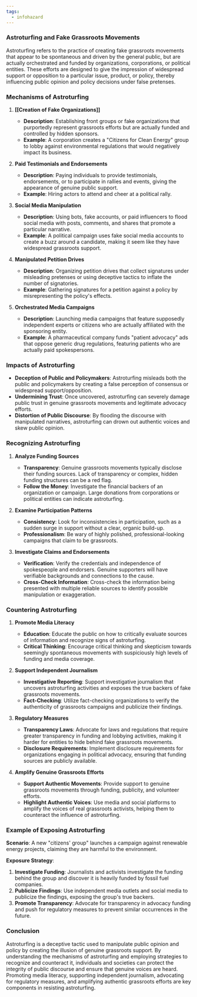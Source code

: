 ```yaml
---
tags:
  - infohazard
---
```

### Astroturfing and Fake Grassroots Movements

Astroturfing refers to the practice of creating fake grassroots movements that appear to be spontaneous and driven by the general public, but are actually orchestrated and funded by organizations, corporations, or political entities. These efforts are designed to give the impression of widespread support or opposition to a particular issue, product, or policy, thereby influencing public opinion and policy decisions under false pretenses.

### Mechanisms of Astroturfing

1. **[[Creation of Fake Organizations]]**
   - **Description**: Establishing front groups or fake organizations that purportedly represent grassroots efforts but are actually funded and controlled by hidden sponsors.
   - **Example**: A corporation creates a "Citizens for Clean Energy" group to lobby against environmental regulations that would negatively impact its business.

2. **Paid Testimonials and Endorsements**
   - **Description**: Paying individuals to provide testimonials, endorsements, or to participate in rallies and events, giving the appearance of genuine public support.
   - **Example**: Hiring actors to attend and cheer at a political rally.

3. **Social Media Manipulation**
   - **Description**: Using bots, fake accounts, or paid influencers to flood social media with posts, comments, and shares that promote a particular narrative.
   - **Example**: A political campaign uses fake social media accounts to create a buzz around a candidate, making it seem like they have widespread grassroots support.

4. **Manipulated Petition Drives**
   - **Description**: Organizing petition drives that collect signatures under misleading pretenses or using deceptive tactics to inflate the number of signatories.
   - **Example**: Gathering signatures for a petition against a policy by misrepresenting the policy's effects.

5. **Orchestrated Media Campaigns**
   - **Description**: Launching media campaigns that feature supposedly independent experts or citizens who are actually affiliated with the sponsoring entity.
   - **Example**: A pharmaceutical company funds "patient advocacy" ads that oppose generic drug regulations, featuring patients who are actually paid spokespersons.

### Impacts of Astroturfing

- **Deception of Public and Policymakers**: Astroturfing misleads both the public and policymakers by creating a false perception of consensus or widespread support/opposition.
- **Undermining Trust**: Once uncovered, astroturfing can severely damage public trust in genuine grassroots movements and legitimate advocacy efforts.
- **Distortion of Public Discourse**: By flooding the discourse with manipulated narratives, astroturfing can drown out authentic voices and skew public opinion.

### Recognizing Astroturfing

1. **Analyze Funding Sources**
   - **Transparency**: Genuine grassroots movements typically disclose their funding sources. Lack of transparency or complex, hidden funding structures can be a red flag.
   - **Follow the Money**: Investigate the financial backers of an organization or campaign. Large donations from corporations or political entities can indicate astroturfing.

2. **Examine Participation Patterns**
   - **Consistency**: Look for inconsistencies in participation, such as a sudden surge in support without a clear, organic build-up.
   - **Professionalism**: Be wary of highly polished, professional-looking campaigns that claim to be grassroots.

3. **Investigate Claims and Endorsements**
   - **Verification**: Verify the credentials and independence of spokespeople and endorsers. Genuine supporters will have verifiable backgrounds and connections to the cause.
   - **Cross-Check Information**: Cross-check the information being presented with multiple reliable sources to identify possible manipulation or exaggeration.

### Countering Astroturfing

1. **Promote Media Literacy**
   - **Education**: Educate the public on how to critically evaluate sources of information and recognize signs of astroturfing.
   - **Critical Thinking**: Encourage critical thinking and skepticism towards seemingly spontaneous movements with suspiciously high levels of funding and media coverage.

2. **Support Independent Journalism**
   - **Investigative Reporting**: Support investigative journalism that uncovers astroturfing activities and exposes the true backers of fake grassroots movements.
   - **Fact-Checking**: Utilize fact-checking organizations to verify the authenticity of grassroots campaigns and publicize their findings.

3. **Regulatory Measures**
   - **Transparency Laws**: Advocate for laws and regulations that require greater transparency in funding and lobbying activities, making it harder for entities to hide behind fake grassroots movements.
   - **Disclosure Requirements**: Implement disclosure requirements for organizations engaging in political advocacy, ensuring that funding sources are publicly available.

4. **Amplify Genuine Grassroots Efforts**
   - **Support Authentic Movements**: Provide support to genuine grassroots movements through funding, publicity, and volunteer efforts.
   - **Highlight Authentic Voices**: Use media and social platforms to amplify the voices of real grassroots activists, helping them to counteract the influence of astroturfing.

### Example of Exposing Astroturfing

**Scenario**: A new "citizens' group" launches a campaign against renewable energy projects, claiming they are harmful to the environment.

**Exposure Strategy**:
1. **Investigate Funding**: Journalists and activists investigate the funding behind the group and discover it is heavily funded by fossil fuel companies.
2. **Publicize Findings**: Use independent media outlets and social media to publicize the findings, exposing the group's true backers.
3. **Promote Transparency**: Advocate for transparency in advocacy funding and push for regulatory measures to prevent similar occurrences in the future.

### Conclusion

Astroturfing is a deceptive tactic used to manipulate public opinion and policy by creating the illusion of genuine grassroots support. By understanding the mechanisms of astroturfing and employing strategies to recognize and counteract it, individuals and societies can protect the integrity of public discourse and ensure that genuine voices are heard. Promoting media literacy, supporting independent journalism, advocating for regulatory measures, and amplifying authentic grassroots efforts are key components in resisting astroturfing.